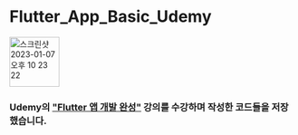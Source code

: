 # Flutter_App_Basic_Udemy

<img width="88" alt="스크린샷 2023-01-07 오후 10 23 22" src="https://user-images.githubusercontent.com/97127994/211152889-4768cc61-1d5a-4442-ac81-1e1bf48cfb15.png"> 



### Udemy의 ["Flutter 앱 개발 완성"](https://www.udemy.com/course/devstory_flutter/) 강의를 수강하며 작성한 코드들을 저장했습니다.
